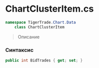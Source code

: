 
# ChartClusterItem.cs
```csharp
namespace TigerTrade.Chart.Data  
    class ChartClusterItem
```

> Описание

### Синтаксис
```csharp
public int BidTrades { get; set; }
```
